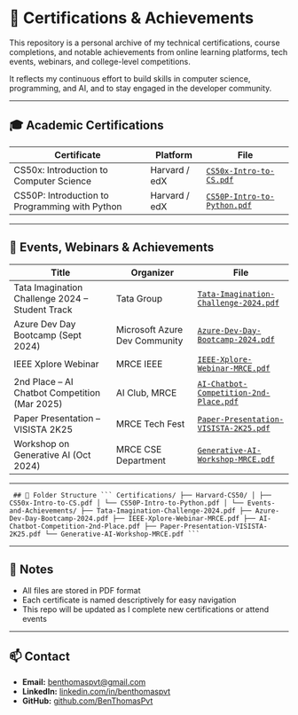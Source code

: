 # 📜 Certifications & Achievements

This repository is a personal archive of my technical certifications, course completions, and notable achievements from online learning platforms, tech events, webinars, and college-level competitions.

It reflects my continuous effort to build skills in computer science, programming, and AI, and to stay engaged in the developer community.

---

## 🎓 Academic Certifications

| Certificate                                  | Platform     | File                                                   |
|---------------------------------------------|--------------|--------------------------------------------------------|
| CS50x: Introduction to Computer Science     | Harvard / edX | [`CS50x-Intro-to-CS.pdf`](Harvard-CS50/CS50x-Intro-to-CS.pdf) |
| CS50P: Introduction to Programming with Python | Harvard / edX | [`CS50P-Intro-to-Python.pdf`](Harvard-CS50/CS50P-Intro-to-Python.pdf) |

---

## 🏅 Events, Webinars & Achievements

| Title                                        | Organizer                    | File                                                                 |
|---------------------------------------------|------------------------------|----------------------------------------------------------------------|
| Tata Imagination Challenge 2024 – Student Track | Tata Group                    | [`Tata-Imagination-Challenge-2024.pdf`](Events-and-Achievements/Tata-Imagination-Challenge-2024.pdf) |
| Azure Dev Day Bootcamp (Sept 2024)          | Microsoft Azure Dev Community| [`Azure-Dev-Day-Bootcamp-2024.pdf`](Events-and-Achievements/Azure-Dev-Day-Bootcamp-2024.pdf) |
| IEEE Xplore Webinar                         | MRCE IEEE                    | [`IEEE-Xplore-Webinar-MRCE.pdf`](Events-and-Achievements/IEEE-Xplore-Webinar-MRCE.pdf) |
| 2nd Place – AI Chatbot Competition (Mar 2025) | AI Club, MRCE                | [`AI-Chatbot-Competition-2nd-Place.pdf`](Events-and-Achievements/AI-Chatbot-Competition-2nd-Place.pdf) |
| Paper Presentation – VISISTA 2K25           | MRCE Tech Fest               | [`Paper-Presentation-VISISTA-2K25.pdf`](Events-and-Achievements/Paper-Presentation-VISISTA-2K25.pdf) |
| Workshop on Generative AI (Oct 2024)        | MRCE CSE Department          | [`Generative-AI-Workshop-MRCE.pdf`](Events-and-Achievements/Generative-AI-Workshop-MRCE.pdf) |

---


<pre lang="markdown"><code> ## 📁 Folder Structure ``` Certifications/ ├── Harvard-CS50/ │ ├── CS50x-Intro-to-CS.pdf │ └── CS50P-Intro-to-Python.pdf │ └── Events-and-Achievements/ ├── Tata-Imagination-Challenge-2024.pdf ├── Azure-Dev-Day-Bootcamp-2024.pdf ├── IEEE-Xplore-Webinar-MRCE.pdf ├── AI-Chatbot-Competition-2nd-Place.pdf ├── Paper-Presentation-VISISTA-2K25.pdf └── Generative-AI-Workshop-MRCE.pdf ``` </code></pre>


---

## 🧠 Notes

- All files are stored in PDF format
- Each certificate is named descriptively for easy navigation
- This repo will be updated as I complete new certifications or attend events

---

## 📫 Contact

- **Email:** benthomaspvt@gmail.com  
- **LinkedIn:** [linkedin.com/in/benthomaspvt](https://linkedin.com/in/benthomaspvt)  
- **GitHub:** [github.com/BenThomasPvt](https://github.com/BenThomasPvt)
